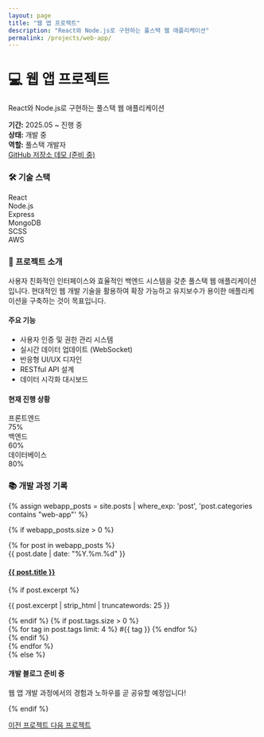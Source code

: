 ```yaml
---
layout: page
title: "웹 앱 프로젝트"
description: "React와 Node.js로 구현하는 풀스택 웹 애플리케이션"
permalink: /projects/web-app/
---
```


<div class="project-detail-header">
  <div class="project-info-card">
    <div class="project-icon-large">
      <i class="fas fa-laptop-code"></i>
    </div>
    <div class="project-details">
      <h1>💻 웹 앱 프로젝트</h1>
      <p class="project-subtitle">React와 Node.js로 구현하는 풀스택 웹 애플리케이션</p>
      <div class="project-meta">
        <div class="meta-item">
          <strong>기간:</strong> 2025.05 ~ 진행 중
        </div>
        <div class="meta-item">
          <strong>상태:</strong> <span class="status developing">개발 중</span>
        </div>
        <div class="meta-item">
          <strong>역할:</strong> 풀스택 개발자
        </div>
      </div>
    </div>
  </div>

  <div class="project-links">
    <a href="#" class="btn btn-primary" target="_blank">
      <i class="fab fa-github"></i> GitHub 저장소
    </a>
    <a href="#" class="btn btn-secondary disabled">
      <i class="fas fa-external-link-alt"></i> 데모 (준비 중)
    </a>
  </div>
</div>

<div class="project-tech-stack">
  <h3>🛠 기술 스택</h3>
  <div class="tech-grid">
    <div class="tech-item">
      <i class="fab fa-react"></i>
      <span>React</span>
    </div>
    <div class="tech-item">
      <i class="fab fa-node-js"></i>
      <span>Node.js</span>
    </div>
    <div class="tech-item">
      <i class="fas fa-server"></i>
      <span>Express</span>
    </div>
    <div class="tech-item">
      <i class="fas fa-database"></i>
      <span>MongoDB</span>
    </div>
    <div class="tech-item">
      <i class="fab fa-sass"></i>
      <span>SCSS</span>
    </div>
    <div class="tech-item">
      <i class="fas fa-cloud"></i>
      <span>AWS</span>
    </div>
  </div>
</div>

<div class="project-description">
  <h3>📖 프로젝트 소개</h3>
  <p>사용자 친화적인 인터페이스와 효율적인 백엔드 시스템을 갖춘 풀스택 웹 애플리케이션입니다. 현대적인 웹 개발 기술을 활용하여 확장 가능하고 유지보수가 용이한 애플리케이션을 구축하는 것이 목표입니다.</p>
  
  <h4>주요 기능</h4>
  <ul>
    <li>사용자 인증 및 권한 관리 시스템</li>
    <li>실시간 데이터 업데이트 (WebSocket)</li>
    <li>반응형 UI/UX 디자인</li>
    <li>RESTful API 설계</li>
    <li>데이터 시각화 대시보드</li>
  </ul>

  <h4>현재 진행 상황</h4>
  <div class="progress-section">
    <div class="progress-item">
      <span class="progress-label">프론트엔드</span>
      <div class="progress-bar">
        <div class="progress-fill" style="width: 75%"></div>
      </div>
      <span class="progress-percent">75%</span>
    </div>
    <div class="progress-item">
      <span class="progress-label">백엔드</span>
      <div class="progress-bar">
        <div class="progress-fill" style="width: 60%"></div>
      </div>
      <span class="progress-percent">60%</span>
    </div>
    <div class="progress-item">
      <span class="progress-label">데이터베이스</span>
      <div class="progress-bar">
        <div class="progress-fill" style="width: 80%"></div>
      </div>
      <span class="progress-percent">80%</span>
    </div>
  </div>
</div>

<div class="project-posts-section">
  <h3>📚 개발 과정 기록</h3>
  
  {% assign webapp_posts = site.posts | where_exp: 'post', 'post.categories contains "web-app"' %}
  
  {% if webapp_posts.size > 0 %}
    <div class="posts-timeline">
      {% for post in webapp_posts %}
      <article class="timeline-post">
        <div class="timeline-date">
          <time>{{ post.date | date: "%Y.%m.%d" }}</time>
        </div>
        <div class="timeline-content">
          <h4><a href="{{ post.url | relative_url }}">{{ post.title }}</a></h4>
          {% if post.excerpt %}
          <p>{{ post.excerpt | strip_html | truncatewords: 25 }}</p>
          {% endif %}
          {% if post.tags.size > 0 %}
          <div class="post-tags">
            {% for tag in post.tags limit: 4 %}
            <span class="tag">#{{ tag }}</span>
            {% endfor %}
          </div>
          {% endif %}
        </div>
      </article>
      {% endfor %}
    </div>
  {% else %}
    <div class="no-posts">
      <i class="fas fa-code"></i>
      <h4>개발 블로그 준비 중</h4>
      <p>웹 앱 개발 과정에서의 경험과 노하우를 곧 공유할 예정입니다!</p>
    </div>
  {% endif %}
</div>

<div class="project-navigation">
  <a href="/projects/jekyll-blog/" class="nav-btn">
    <i class="fas fa-arrow-left"></i> 이전 프로젝트
  </a>
  <a href="/projects/ai-project/" class="nav-btn">
    다음 프로젝트 <i class="fas fa-arrow-right"></i>
  </a>
</div>
